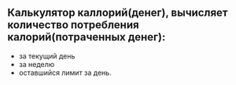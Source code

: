 ## Калькулятор каллорий(денег), вычисляет количество потребления калорий(потраченных денег):
* за текущий день
* за неделю
* оставшийся лимит за день.

